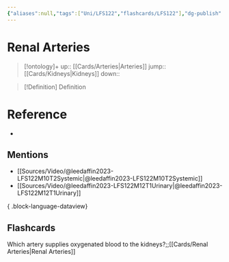 ```yaml
---
{"aliases":null,"tags":["Uni/LFS122","flashcards/LFS122"],"dg-publish":true,"permalink":"/cards/renal-arteries/","dgPassFrontmatter":true}
---
```


# Renal Arteries

> [!ontology]+
> up:: [[Cards/Arteries\|Arteries]]
> jump:: [[Cards/Kidneys\|Kidneys]]
> down:: 

> [!Definition] Definition
> 

# Reference
- 

## Mentions
- [[Sources/Video/@leedaffin2023-LFS122M10T2Systemic\|@leedaffin2023-LFS122M10T2Systemic]]
- [[Sources/Video/@leedaffin2023-LFS122M12T1Urinary\|@leedaffin2023-LFS122M12T1Urinary]]

{ .block-language-dataview}

## Flashcards

Which artery supplies oxygenated blood to the kidneys?;;[[Cards/Renal Arteries\|Renal Arteries]]
<!--SR:!2023-10-26,2,150-->
